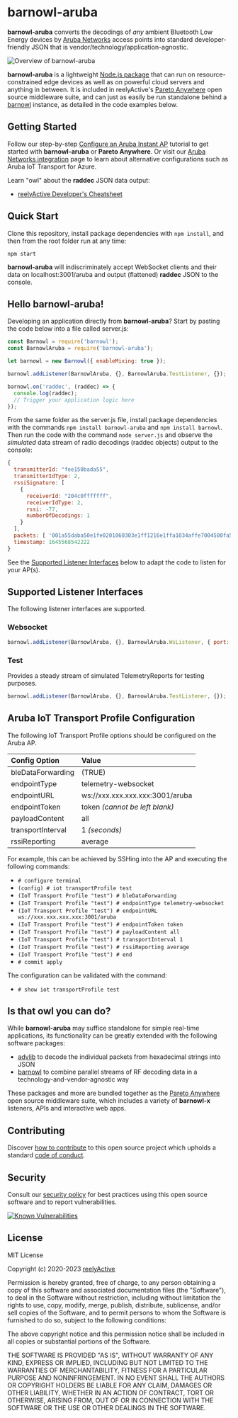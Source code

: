 barnowl-aruba
=============

__barnowl-aruba__ converts the decodings of _any_ ambient Bluetooth Low Energy devices by [Aruba Networks](https://www.arubanetworks.com/) access points into standard developer-friendly JSON that is vendor/technology/application-agnostic.

![Overview of barnowl-aruba](https://reelyactive.github.io/barnowl-aruba/images/overview.png)

__barnowl-aruba__ is a lightweight [Node.js package](https://www.npmjs.com/package/barnowl-aruba) that can run on resource-constrained edge devices as well as on powerful cloud servers and anything in between.  It is included in reelyActive's [Pareto Anywhere](https://www.reelyactive.com/pareto/anywhere/) open source middleware suite, and can just as easily be run standalone behind a [barnowl](https://github.com/reelyactive/barnowl) instance, as detailed in the code examples below.


Getting Started
---------------

Follow our step-by-step [Configure an Aruba Instant AP](https://reelyactive.github.io/diy/aruba-instant-config/) tutorial to get started with __barnowl-aruba__ or __Pareto Anywhere__.  Or visit our [Aruba Networks integration](https://www.reelyactive.com/pareto/anywhere/infrastructure/aruba/) page to learn about alternative configurations such as Aruba IoT Transport for Azure.

Learn "owl" about the __raddec__ JSON data output:
-  [reelyActive Developer's Cheatsheet](https://reelyactive.github.io/diy/cheatsheet/)


Quick Start
-----------

Clone this repository, install package dependencies with `npm install`, and then from the root folder run at any time:

    npm start

__barnowl-aruba__ will indiscriminately accept WebSocket clients and their data on localhost:3001/aruba and output (flattened) __raddec__ JSON to the console.


Hello barnowl-aruba!
--------------------

Developing an application directly from __barnowl-aruba__?  Start by pasting the code below into a file called server.js:

```javascript
const Barnowl = require('barnowl');
const BarnowlAruba = require('barnowl-aruba');

let barnowl = new Barnowl({ enableMixing: true });

barnowl.addListener(BarnowlAruba, {}, BarnowlAruba.TestListener, {});

barnowl.on('raddec', (raddec) => {
  console.log(raddec);
  // Trigger your application logic here
});
```

From the same folder as the server.js file, install package dependencies with the commands `npm install barnowl-aruba` and `npm install barnowl`.  Then run the code with the command `node server.js` and observe the _simulated_ data stream of radio decodings (raddec objects) output to the console:

```javascript
{
  transmitterId: "fee150bada55",
  transmitterIdType: 2,
  rssiSignature: [
    {
      receiverId: "204c0fffffff",
      receiverIdType: 2,
      rssi: -77,
      numberOfDecodings: 1
    }
  ],
  packets: [ '001a55daba50e1fe0201060303e1ff1216e1ffa1034affe7004500fa55daba50e1fe' ],
  timestamp: 1645568542222
}
```

See the [Supported Listener Interfaces](#supported-listener-interfaces) below to adapt the code to listen for your AP(s).


Supported Listener Interfaces
-----------------------------

The following listener interfaces are supported.

### Websocket

```javascript
barnowl.addListener(BarnowlAruba, {}, BarnowlAruba.WsListener, { port: 3001 });
```

### Test

Provides a steady stream of simulated TelemetryReports for testing purposes.

```javascript
barnowl.addListener(BarnowlAruba, {}, BarnowlAruba.TestListener, {});
```


Aruba IoT Transport Profile Configuration
-----------------------------------------

The following IoT Transport Profile options should be configured on the Aruba AP.

| Config Option     | Value                           |
|:------------------|:--------------------------------|
| bleDataForwarding | (TRUE)                          |
| endpointType      | telemetry-websocket             |
| endpointURL       | ws://xxx.xxx.xxx.xxx:3001/aruba |
| endpointToken     | token _(cannot be left blank)_  |
| payloadContent    | all                             |
| transportInterval | 1 _(seconds)_                   |
| rssiReporting     | average                         |

For example, this can be achieved by SSHing into the AP and executing the following commands:
- `# configure terminal`
- `(config) # iot transportProfile test`
- `(IoT Transport Profile "test") # bleDataForwarding`
- `(IoT Transport Profile "test") # endpointType telemetry-websocket`
- `(IoT Transport Profile "test") # endpointURL ws://xxx.xxx.xxx.xxx:3001/aruba`
- `(IoT Transport Profile "test") # endpointToken token`
- `(IoT Transport Profile "test") # payloadContent all`
- `(IoT Transport Profile "test") # transportInterval 1`
- `(IoT Transport Profile "test") # rssiReporting average`
- `(IoT Transport Profile "test") # end`
- `# commit apply`

The configuration can be validated with the command:
- `# show iot transportProfile test`


Is that owl you can do?
-----------------------

While __barnowl-aruba__ may suffice standalone for simple real-time applications, its functionality can be greatly extended with the following software packages:
- [advlib](https://github.com/reelyactive/advlib) to decode the individual packets from hexadecimal strings into JSON
- [barnowl](https://github.com/reelyactive/barnowl) to combine parallel streams of RF decoding data in a technology-and-vendor-agnostic way

These packages and more are bundled together as the [Pareto Anywhere](https://www.reelyactive.com/pareto/anywhere) open source middleware suite, which includes a variety of __barnowl-x__ listeners, APIs and interactive web apps.


Contributing
------------

Discover [how to contribute](CONTRIBUTING.md) to this open source project which upholds a standard [code of conduct](CODE_OF_CONDUCT.md).


Security
--------

Consult our [security policy](SECURITY.md) for best practices using this open source software and to report vulnerabilities.

[![Known Vulnerabilities](https://snyk.io/test/github/reelyactive/barnowl-aruba/badge.svg)](https://snyk.io/test/github/reelyactive/barnowl-aruba)


License
-------

MIT License

Copyright (c) 2020-2023 [reelyActive](https://www.reelyactive.com)

Permission is hereby granted, free of charge, to any person obtaining a copy of this software and associated documentation files (the "Software"), to deal in the Software without restriction, including without limitation the rights to use, copy, modify, merge, publish, distribute, sublicense, and/or sell copies of the Software, and to permit persons to whom the Software is furnished to do so, subject to the following conditions:

The above copyright notice and this permission notice shall be included in all copies or substantial portions of the Software.

THE SOFTWARE IS PROVIDED "AS IS", WITHOUT WARRANTY OF ANY KIND, EXPRESS OR 
IMPLIED, INCLUDING BUT NOT LIMITED TO THE WARRANTIES OF MERCHANTABILITY, 
FITNESS FOR A PARTICULAR PURPOSE AND NONINFRINGEMENT. IN NO EVENT SHALL THE 
AUTHORS OR COPYRIGHT HOLDERS BE LIABLE FOR ANY CLAIM, DAMAGES OR OTHER 
LIABILITY, WHETHER IN AN ACTION OF CONTRACT, TORT OR OTHERWISE, ARISING FROM, 
OUT OF OR IN CONNECTION WITH THE SOFTWARE OR THE USE OR OTHER DEALINGS IN 
THE SOFTWARE.

